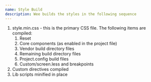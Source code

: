 ```yaml
---
name: Style Build
description: Wee builds the styles in the following sequence
---
```


1. style.min.css - this is the primary CSS file. The following items are 
compiled:
	1. Reset
	2. Core components (as enabled in the project file)
	3. Vendor build directory files
	4. Remaining build directory files
	5. Project.config build files
	6. Custom/screen.less and breakpoints
2. Custom directives compiled
3. Lib scripts minified in place